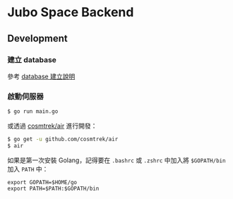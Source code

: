 # Jubo Space Backend

## Development

### 建立 database

參考 [database 建立說明](/docs/database.md)

### 啟動伺服器

```bash
$ go run main.go
```

或透過 [cosmtrek/air](https://github.com/cosmtrek/air) 進行開發：

```bash
$ go get -u github.com/cosmtrek/air
$ air
```

如果是第一次安裝 Golang，記得要在 `.bashrc` 或 `.zshrc` 中加入將 `$GOPATH/bin` 加入 `PATH` 中：

```
export GOPATH=$HOME/go
export PATH=$PATH:$GOPATH/bin
```